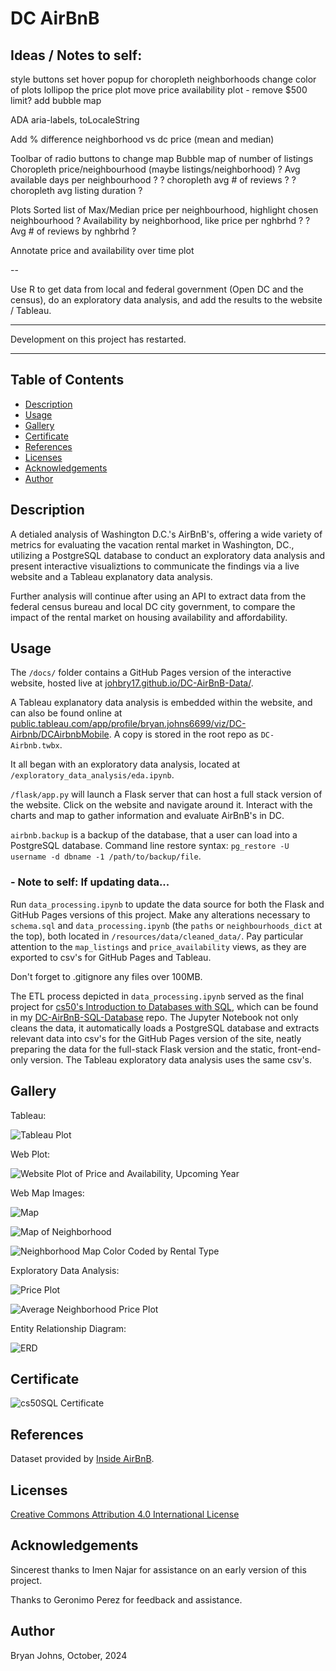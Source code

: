 # DC AirBnB

## Ideas / Notes to self:






style buttons
set hover popup for choropleth neighborhoods
change color of plots
lollipop the price plot
move price availability plot - remove $500 limit?
add bubble map









ADA aria-labels, toLocaleString

Add % difference neighborhood vs dc price (mean and median)

Toolbar of radio buttons to change map
    Bubble map of number of listings
    Choropleth price/neighbourhood (maybe listings/neighborhood)
    ? Avg available days per neighbourhood ?
    ? choropleth avg # of reviews ?
    ? choropleth avg listing duration ?

Plots
    Sorted list of Max/Median price per neighbourhood, highlight chosen neighbourhood
    ? Availability by neighborhood, like price per nghbrhd ?
    ? Avg # of reviews by nghbrhd ?

Annotate price and availability over time plot

--

Use R to get data from local and federal government (Open DC and the census), do an exploratory data analysis, and add the results to the website / Tableau.

<hr>

Development on this project has restarted.

<hr>

## Table of Contents

- [Description](#description)
- [Usage](#usage)
- [Gallery](#gallery)
- [Certificate](#certificate)
- [References](#references)
- [Licenses](#licenses)
- [Acknowledgements](#acknowledgements)
- [Author](#author)

## Description

A detialed analysis of Washington D.C.'s AirBnB's, offering a wide variety of metrics for evaluating the vacation rental market in Washington, DC., utilizing a PostgreSQL database to conduct an exploratory data analysis and present interactive visualiztions to communicate the findings via a live website and a Tableau explanatory data analysis.

Further analysis will continue after using an API to extract data from the federal census bureau and local DC city government, to compare the impact of the rental market on housing availability and affordability.

## Usage

The `/docs/` folder contains a GitHub Pages version of the interactive website, hosted live at [johbry17.github.io/DC-AirBnB-Data/](https://johbry17.github.io/DC-AirBnB-Data/).

A Tableau explanatory data analysis is embedded within the website, and can also be found online at [public.tableau.com/app/profile/bryan.johns6699/viz/DC-Airbnb/DCAirbnbMobile](https://public.tableau.com/app/profile/bryan.johns6699/viz/DC-Airbnb/DCAirbnbMobile). A copy is stored in the root repo as `DC-Airbnb.twbx`.

It all began with an exploratory data analysis, located at `/exploratory_data_analysis/eda.ipynb`.

`/flask/app.py` will launch a Flask server that can host a full stack version of the website. Click on the website and navigate around it. Interact with the charts and map to gather information and evaluate AirBnB's in DC.

`airbnb.backup` is a backup of the database, that a user can load into a PostgreSQL database. Command line restore syntax: `pg_restore -U username -d dbname -1 /path/to/backup/file`.

### - Note to self: If updating data...

Run `data_processing.ipynb` to update the data source for both the Flask and GitHub Pages versions of this project. Make any alterations necessary to `schema.sql` and `data_processing.ipynb` (the `paths` or `neighbourhoods_dict` at the top), both located in `/resources/data/cleaned_data/`. Pay particular attention to the `map_listings` and `price_availability` views, as they are exported to csv's for GitHub Pages and Tableau.

Don't forget to .gitignore any files over 100MB.

The ETL process depicted in `data_processing.ipynb` served as the final project for [cs50's Introduction to Databases with SQL](https://cs50.harvard.edu/sql/2024/), which can be found in my [DC-AirBnB-SQL-Database](https://github.com/johbry17/DC-AirBnB-SQL-Database) repo. The Jupyter Notebook not only cleans the data, it automatically loads a PostgreSQL database and extracts relevant data into csv's for the GitHub Pages version of the site, neatly preparing the data for the full-stack Flask version and the static, front-end-only version. The Tableau exploratory data analysis uses the same csv's.

## Gallery

Tableau:

![Tableau Plot](./resources/images/dc_airbnb_tableau_rental_type.png)

Web Plot:

![Website Plot of Price and Availability, Upcoming Year](./resources/images/dc_airbnb_price_availability_plot.png)

Web Map Images:

![Map](./flask/static/images/Map.png)

![Map of Neighborhood](./resources/images/dc_airbnb_neighborhood.png)

![Neighborhood Map Color Coded by Rental Type](./resources/images/dc_airbnb_neighborhood_alt.png)

Exploratory Data Analysis:

![Price Plot](./resources/images/dc_airbnb_price.png)

![Average Neighborhood Price Plot](./resources/images/dc_airbnb_avg_price.png)

Entity Relationship Diagram:

![ERD](./flask/static/images/ERD.png)

## Certificate

![cs50SQL Certificate](./resources/images/CS50SQL.png)

## References

Dataset provided by [Inside AirBnB](http://insideairbnb.com/about/).

## Licenses

[Creative Commons Attribution 4.0 International License](http://creativecommons.org/licenses/by/4.0/)

## Acknowledgements

Sincerest thanks to Imen Najar for assistance on an early version of this project.

Thanks to Geronimo Perez for feedback and assistance.

## Author

Bryan Johns, October, 2024

